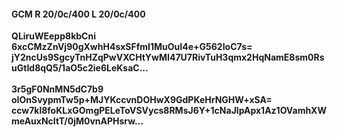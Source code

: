 #### GCM R 20/0c/400 L 20/0c/400
**QLiruWEepp8kbCni**<br/>**6xcCMzZnVj90gXwhH4sxSFfmI1MuOuI4e+G562IoC7s=**<br/>**jY2ncUs9SgcyTnHZqPwVXCHtYwMI47U7RivTuH3qmx2HqNamE8sm0RsuGtId8qQ5/1aO5c2ie6LeKsaC...**<br/><br/>
**3r5gF0NnMN5dC7b9**<br/>**oIOnSvypmTw5p+MJYKccvnDOHwX9GdPKeHrNGHW+xSA=**<br/>**ccw7kl8foKLxGOmgPELeToVSVycs8RMsJ6Y+1cNaJlpApx1Az1OVamhXWmeAuxNcItT/0jM0vnAPHsrw...**